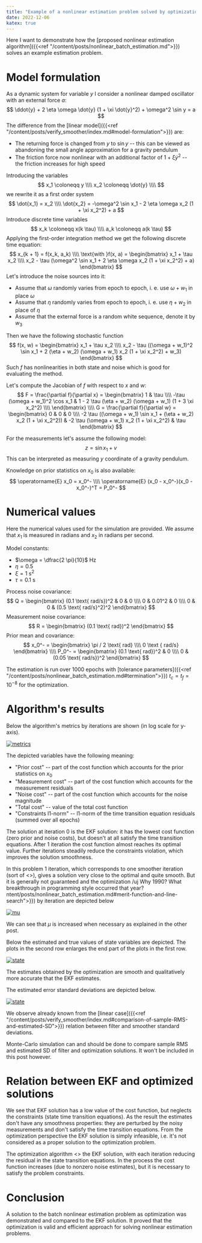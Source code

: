 ```yaml
---
title: "Example of a nonlinear estimation problem solved by optimization"
date: 2022-12-06
katex: true
---
```


Here I want to demonstrate how the [proposed nonlinear estimation algorithm]({{<ref "/content/posts/nonlinear_batch_estimation.md">}}) solves an example estimation problem.

# Model formulation

As a dynamic system for variable $y$ I consider a nonlinear damped oscillator with an external force $a$:
$$
\ddot{y} + 2 \eta \omega \dot{y} (1 + \xi \dot{y}^2) + \omega^2 \sin y = a
$$
The difference from the [linear model]({{<ref "/content/posts/verify_smoother/index.md#model-formulation">}}) are:

* The returning force is changed from $y$ to $\sin y$ -- this can be viewed as abandoning the small angle approximation for a gravity pendulum
* The friction force now nonlinear with an additional factor of $1 + \xi \dot{y}^2$ -- the friction increases for high speed

Introducing the variables
$$
x_1 \coloneqq y \\\\
x_2 \coloneqq \dot{y} \\\\
$$
we rewrite it as a first order system
$$
\dot{x_1} = x_2 \\\\
\dot{x_2} = -\omega^2 \sin x_1 - 2 \eta \omega x_2 (1 + \xi x_2^2) + a
$$
Introduce discrete time variables 
$$
x_k \coloneqq x(k \tau) \\\\
a_k \coloneqq a(k \tau)
$$
Applying the first-order integration method we get the following discrete time equation:
$$
x_{k + 1} = f(x_k, a_k) \\\\
\text{with }f(x, a) = \begin{bmatrix}
x_1 + \tau x_2 \\\\
x_2 - \tau (\omega^2 \sin x_1 + 2 \eta \omega x_2 (1 + \xi x_2^2) + a)
\end{bmatrix}
$$
Let's introduce the noise sources into it:

* Assume that $\omega$ randomly varies from epoch to epoch, i. e. use $\omega + w_1$ in place $\omega$
* Assume that $\eta$ randomly varies from epoch to epoch, i. e. use $\eta + w_2$ in place of $\eta$
* Assume that the external force is a random white sequence, denote it by $w_3$ 

Then we have the following stochastic function
$$
f(x, w) = \begin{bmatrix}
x_1 + \tau x_2 \\\\
x_2 - \tau ((\omega + w_1)^2 \sin x_1 + 2 (\eta + w_2) (\omega + w_1) x_2 (1 + \xi x_2^2) + w_3)
\end{bmatrix}
$$
Such $f$ has nonlinearities in both state and noise which is good for evaluating the method.

Let's compute the Jacobian of $f$ with respect to $x$ and $w$:
$$
F = \frac{\partial f}{\partial x} = \begin{bmatrix}
1 & \tau \\\\
-\tau (\omega + w_1)^2 \cos x_1 & 1 - 2 \tau (\eta + w_2) (\omega + w_1) (1 + 3 \xi x_2^2) \\\\
\end{bmatrix} \\\\
G = \frac{\partial f}{\partial w} = \begin{bmatrix}
0 & 0 & 0 \\\\
-2 \tau ((\omega + w_1) \sin x_1 + (\eta + w_2) x_2 (1 + \xi x_2^2)) & -2 \tau (\omega + w_1) x_2 (1 + \xi x_2^2) & \tau
\end{bmatrix}
$$

For the measurements let's assume the following model:
$$
z = \sin x_1 + v
$$
This can be interpreted as measuring $y$ coordinate of a gravity pendulum.

Knowledge on prior statistics on $x_0$ is also available:
$$
\operatorname{E} x_0 = x_0^- \\\\
\operatorname{E} (x_0 - x_0^-)(x_0 - x_0^-)^T = P_0^-
$$

# Numerical values 

Here the numerical values used for the simulation are provided.
We assume that $x_1$ is measured in radians and $x_2$ in radians per second.

Model constants:
* $\omega = \dfrac{2 \pi}{10}$ Hz
* $\eta = 0.5$
* $\xi = 1 \text{ s}^2$ 
* $\tau = 0.1 \text{ s}$

Process noise covariance:
$$
Q = \begin{bmatrix}
(0.1 \text{ rad/s})^2 & 0 & 0 \\\\
0 & 0.01^2 & 0 \\\\
0 & 0 & (0.5 \text{ rad/s}^2)^2
\end{bmatrix}
$$
Measurement noise covariance:
$$
R = \begin{bmatrix}
(0.1 \text{ rad})^2
\end{bmatrix}
$$
Prior mean and covariance:
$$
x_0^- = \begin{bmatrix}
\pi / 2 \text{ rad} \\\\
0 \text { rad/s}
\end{bmatrix} \\\\
P_0^- = \begin{bmatrix}
(0.1 \text{ rad})^2 & 0 \\\\
0 & (0.05 \text{ rad/s})^2
\end{bmatrix}
$$

The estimation is run over 1000 epochs with [tolerance parameters]({{<ref "/content/posts/nonlinear_batch_estimation.md#termination">}}) $t_c = t_f = 10^{-8}$ for the optimization.

# Algorithm's results

Below the algorithm's metrics by iterations are shown (in log scale for y-axis).

[![metrics](figs/metrics.svg)](figs/metrics.svg)

The depicted variables have the following meaning:

* "Prior cost" -- part of the cost function which accounts for the prior statistics on $x_0$
* "Measurement cost" -- part of the cost function which accounts for the measurement residuals
* "Noise cost" -- part of the cost function which accounts for the noise magnitude
* "Total cost" -- value of the total cost function
* "Constraints l1-norm" -- l1-norm of the time transition equation residuals (summed over all epochs)

The solution at iteration 0 is the EKF solution: it has the lowest cost function (zero prior and noise costs), but doesn't at all satisfy the time transition equations.
After 1 iteration the cost function almost reaches its optimal value. 
Further iterations steadily reduce the constraints violation, which improves the solution smoothness.

In this problem 1 iteration, which corresponds to one smoother iteration (sort of <<Extended Kalman Smoother>>), gives a solution very close to the optimal and quite smooth.
But it is generally not guaranteed and the optimization 
/uj Why 1990? What breakthrough in programming style occurred that year?ntent/posts/nonlinear_batch_estimation.md#merit-function-and-line-search">}}) by iteration are depicted below

[![mu](figs/mu.svg)](figs/mu.svg)

We can see that $\mu$ is increased when necessary as explained in the other post.

Below the estimated and true values of state variables are depicted.
The plots in the second row enlarges the end part of the plots in the first row.

[![state](figs/state.svg)](figs/state.svg)

The estimates obtained by the optimization are smooth and qualitatively more accurate that the EKF estimates.

The estimated error standard deviations are depicted below.

[![state](figs/sd.svg)](figs/sd.svg)

We observe already known from the [linear case]({{<ref "/content/posts/verify_smoother/index.md#comparison-of-sample-RMS-and-estimated-SD">}}) relation between filter and smoother standard deviations.

Monte-Carlo simulation can and should be done to compare sample RMS and estimated SD of filter and optimization solutions.
It won't be included in this post however.

# Relation between EKF and optimized solutions

We see that EKF solution has a low value of the cost function, but neglects the constraints (state time transition equations).
As the result the estimates don't have any smoothness properties: they are perturbed by the noisy measurements and don't satisfy the time transition equations.
From the optimization perspective the EKF solution is simply infeasible, i.e. it's not considered as a proper solution to the optimization problem.

The optimization algorithm <<smooths>> the EKF solution, with each iteration reducing the residual in the state transition equations.
In the process the cost function increases (due to nonzero noise estimates), but it is necessary to satisfy the problem constraints.

# Conclusion

A solution to the batch nonlinear estimation problem as optimization was demonstrated and compared to the EKF solution.
It proved that the optimization is valid and efficient approach for solving nonlinear estimation problems.
